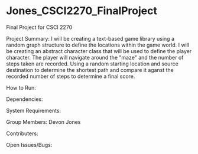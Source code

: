 # Jones_CSCI2270_FinalProject
Final Project for CSCI 2270

Project Summary:
I will be creating a text-based game library using a random graph structure to define the locations within the game world. I will be creating an abstract character class that will be used to
define the player character. The player will navigate around the "maze" and the number of steps taken are recorded.
Using a random starting location and source destination to determine the shortest path and compare it aganst the recorded number of steps
to determine a final score.


How to Run:


Dependencies:


System Requirements:


Group Members:
Devon Jones

Contributers:


Open Issues/Bugs:
